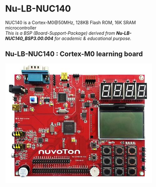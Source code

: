 # Nu-LB-NUC140 
NUC140 is a Cortex-M0@50MHz, 128KB Flash ROM, 16K SRAM microcontroller <br />
*This is a BSP (Board-Support-Package) derived from **Nu-LB-NUC140_BSP3.00.004** for academic & educational purpose. <br />*

## Nu-LB-NUC140 : Cortex-M0 learning board
![](./Nu-LB-NUC140.JPG)
